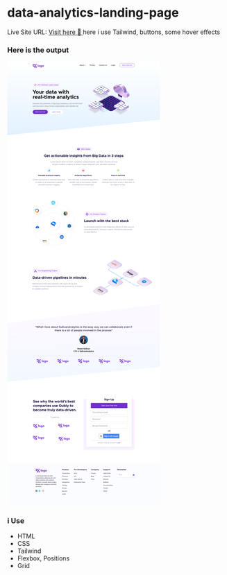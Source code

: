 ﻿# data-analytics-landing-page

Live Site URL: [Visit here 🚀 ](https://dancing-pudding-fa539c.netlify.app)
here i use Tailwind, buttons, some hover effects

### Here is the output

![OUTPUT](./Data%20Analytics%20Landing%20page.png)

### i Use 

- HTML
- CSS
- Tailwind
- Flexbox, Positions
- Grid


